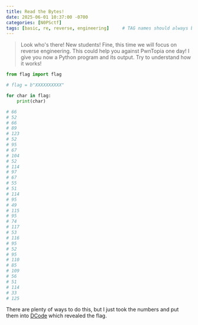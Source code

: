```yaml
---
title: Read the Bytes!
date: 2025-06-01 10:37:00 -0700
categories: [N0PSctf]
tags: [basic, re, reverse, engineering]     # TAG names should always be lowercase
---
```


> Look who's there! New students! Fine, this time we will focus on reverse engineering. This could help you against PwnTopia one day! I give you now a Python program and its output. Try to understand how it works!

```python
from flag import flag

# flag = b"XXXXXXXXXX"

for char in flag:
    print(char)

# 66
# 52
# 66
# 89
# 123
# 52
# 95
# 67
# 104
# 52
# 114
# 97
# 67
# 55
# 51
# 114
# 95
# 49
# 115
# 95
# 74
# 117
# 53
# 116
# 95
# 52
# 95
# 110
# 85
# 109
# 56
# 51
# 114
# 33
# 125
```

There are plenty of ways to do this, but I just took the numbers and put them into [DCode](https://www.dcode.fr/ascii-code) which revealed the flag.
